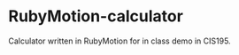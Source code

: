 RubyMotion-calculator
=====================

Calculator written in RubyMotion for in class demo in CIS195.
